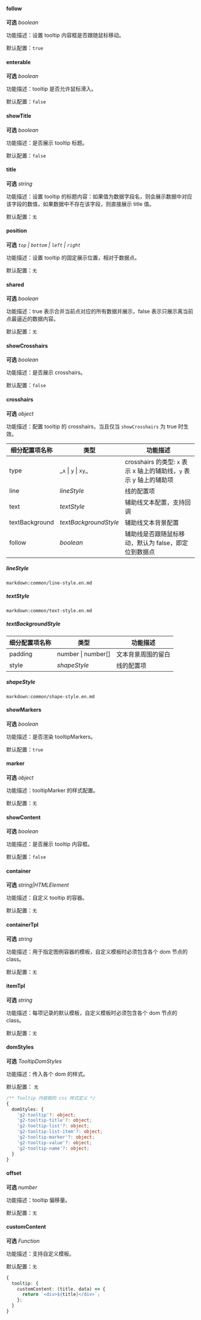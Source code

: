 #### follow

<description>**可选** _boolean_</description>

功能描述：设置 tooltip 内容框是否跟随鼠标移动。

默认配置：`true`

#### enterable

<description>**可选** _boolean_</description>

功能描述：tooltip 是否允许鼠标滑入。

默认配置：`false`

#### showTitle

<description>**可选** _boolean_</description>

功能描述：是否展示 tooltip 标题。

默认配置：`false`

#### title

<description>**可选** _string_</description>

功能描述：设置 tooltip 的标题内容：如果值为数据字段名，则会展示数据中对应该字段的数值，如果数据中不存在该字段，则直接展示 title 值。

默认配置：`无`

#### position

<description>**可选** _`top` | `bottom` | `left` | `right`_</description>

功能描述：设置 tooltip 的固定展示位置，相对于数据点。

默认配置：`无`

#### shared

<description>**可选** _boolean_</description>

功能描述：true 表示合并当前点对应的所有数据并展示，false 表示只展示离当前点最逼近的数据内容。

默认配置：`无`

#### showCrosshairs

<description>**可选** _boolean_</description>

功能描述：是否展示 crosshairs。

默认配置：`false`

#### crosshairs

<description>**可选** _object_</description>

功能描述：配置 tooltip 的 crosshairs，当且仅当 `showCrosshairs` 为 true 时生效。

| 细分配置项名称 | 类型                   | 功能描述                                                            |
| -------------- | ---------------------- | ------------------------------------------------------------------- |
| type           | \_`x` \| `y` \| `xy`\_ | crosshairs 的类型: `x` 表示 x 轴上的辅助线，`y` 表示 y 轴上的辅助项 |
| line           | _lineStyle_            | 线的配置项                                                          |
| text           | _textStyle_            | 辅助线文本配置，支持回调                                            |
| textBackground | _textBackgroundStyle_  | 辅助线文本背景配置                                                  |
| follow         | _boolean_              | 辅助线是否跟随鼠标移动，默认为 false，即定位到数据点                |

##### lineStyle

`markdown:common/line-style.en.md`

##### textStyle

`markdown:common/text-style.en.md`

##### textBackgroundStyle

| 细分配置项名称 | 类型               | 功能描述           |
| -------------- | ------------------ | ------------------ |
| padding        | number \| number[] | 文本背景周围的留白 |
| style          | _shapeStyle_       | 线的配置项         |

##### shapeStyle

`markdown:common/shape-style.en.md`

#### showMarkers

<description>**可选** _boolean_</description>

功能描述：是否渲染 tooltipMarkers。

默认配置：`true`

#### marker

<description>**可选** _object_</description>

功能描述：tooltipMarker 的样式配置。

默认配置：`无`

#### showContent

<description>**可选** _boolean_</description>

功能描述：是否展示 tooltip 内容框。

默认配置：`false`

#### container

<description>**可选** _string|HTMLElement_</description>

功能描述：自定义 tooltip 的容器。

默认配置：`无`

#### containerTpl

<description>**可选** _string_</description>

功能描述：用于指定图例容器的模板，自定义模板时必须包含各个 dom 节点的 class。

默认配置：`无`

#### itemTpl

<description>**可选** _string_</description>

功能描述：每项记录的默认模板，自定义模板时必须包含各个 dom 节点的 class。

默认配置：`无`

#### domStyles

<description>**可选** _TooltipDomStyles_</description>

功能描述：传入各个 dom 的样式。

默认配置： `无`

```ts
/** Tooltip 内容框的 css 样式定义 */
{
  domStyles: {
    'g2-tooltip'?: object;
    'g2-tooltip-title'?: object;
    'g2-tooltip-list'?: object;
    'g2-tooltip-list-item'?: object;
    'g2-tooltip-marker'?: object;
    'g2-tooltip-value'?: object;
    'g2-tooltip-name'?: object;
  }
}
```

#### offset

<description>**可选** _number_</description>

功能描述：tooltip 偏移量。

默认配置：`无`

#### customContent

<description>**可选** _Function_</description>

功能描述：支持自定义模板。

默认配置：`无`

```ts
{
  tooltip: {
    customContent: (title, data) => {
      return `<div>${title}</div>`;
    };
  }
}
```
